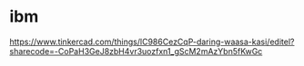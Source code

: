 # ibm
https://www.tinkercad.com/things/lC986CezCqP-daring-waasa-kasi/editel?sharecode=-CoPaH3GeJ8zbH4vr3uozfxn1_gScM2mAzYbn5fKwGc
